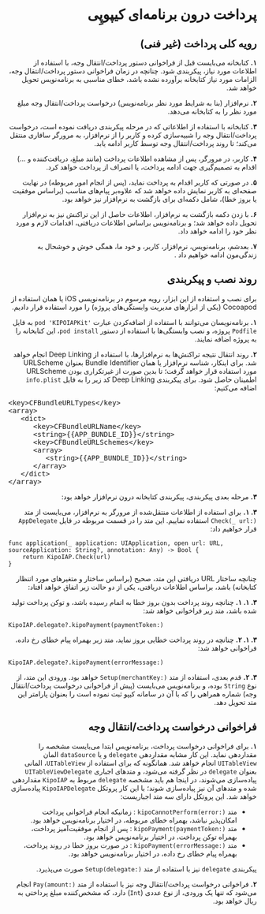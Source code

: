 <h1 dir='rtl'>پرداخت درون برنامه‌ای کیپوپِی</h1>

<h2 dir='rtl'>رویه کلی پرداخت (غیر فنی)</h2>
<p dir='rtl'>
  <b>۱.</b> کتابخانه می‌بایست قبل از فراخوانی دستور پرداخت/انتقال وجه، با استفاده از اطلاعات مورد نیاز، پیکربندی شود. چنانچه در زمان فراخوانی دستور پرداخت/انتقال وجه، الزامات مورد نیاز کتابخانه برآورده نشده باشد، خطای مناسبی به برنامه‌نویس تحویل خواهد شد.
</p>
<p dir='rtl'>
  <b>۲.</b> نرم‌افزار (بنا به شرایط مورد نظر برنامه‌نویس) درخواست پرداخت/انتقال وجه مبلغ مورد نظر را به کتابخانه می‌دهد.
</p>
<p dir='rtl'>
  <b>۳.</b> کتابخانه با استفاده از اطلاعاتی که در مرحله پیکربندی دریافت نموده است، درخواست پرداخت/انتقال وجه را شبیه‌سازی کرده و کاربر را از نرم‌افزار، به مرورگر سافاری منتقل می‌کند؛ تا روند پرداخت/انتقال وجه توسط کاربر ادامه یابد.
</p>
<p dir='rtl'>
  <b>۴.</b> کاربر، در مرورگر، پس از مشاهده اطلاعات پرداخت (مانند مبلغ، دریافت‌کننده و …) اقدام به تصمیم‌گیری جهت ادامه پرداخت، یا انصراف از پرداخت خواهد کرد.
</p>
<p dir='rtl'>
  <b>۵.</b> در صورتی که کاربر اقدام به پرداخت نماید، (پس از انجام امور مربوطه) در نهایت صفحه‌ای به کاربر نمایش داده خواهد شد که علاوه‌بر پیام‌های مناسب (براساس موفقیت یا بروز خطا)، شامل دکمه‌ای برای بازگشت به نرم‌افزار نیز خواهد بود.
</p>
<p dir='rtl'>
  <b>۶.</b> با زدن دکمه بازگشت به نرم‌افزار، اطلاعات حاصل از این تراکنش نیز به نرم‌افزار تحویل داده خواهد شد؛ و برنامه‌نویس براساس اطلاعات دریافتی، اقدامات لازم و مورد نظر خود را ادامه خواهد داد.
</p>
<p dir='rtl'>
  <b>۷.</b> بعدشم، برنامه‌نویس، نرم‌افزار، کاربر، و خود ما، همگی خوش و خوشحال به زندگی‌مون ادامه خواهیم داد
.</p>

<h2 dir='rtl'>روند نصب و پیکربندی</h2>
<p dir='rtl'>
  برای نصب و استفاده از این ابزار، رویه مرسوم در برنامه‌نویسی iOS یا همان استفاده از Cocoapod (یکی از ابزارهای مدیریت وابستگی‌های پروژه) را مورد استفاده قرار دادیم.
</p>
<p dir='rtl'>
  <b>۱.</b> برنامه‌نویسان می‌توانند با استفاده از اضافه‌کردن عبارت <code dir='ltr'>pod 'KIPOIAPKit'</code> به فایل <code dir='ltr'>Podfile</code> پروژه، و نصب وابستگی‌ها با استفاده از دستور <code dir='ltr'>pod install</code>، این کتابخانه را به پروژه اضافه نمایند.
</p>
<p dir='rtl'>
  <b>۲.</b> روند انتقال نتیجه تراکنش‌ها به نرم‌افزارها، با استفاده از Deep Linking انجام خواهد شد. برای اینکار، شناسه نرم‌افزار یا همان Bundle Identifier بعنوان URLScheme مورد استفاده قرار خواهد گرفت؛ تا بدین صورت از غیرتکراری بودن URLScheme اطمینان حاصل شود. برای پیکربندی Deep Linking کد زیر را به فایل <code dir='ltr'>info.plist</code> اضافه می‌کنیم:
</p>

<pre>
&lt;key&gt;CFBundleURLTypes&lt;/key&gt;
&lt;array&gt;
   &lt;dict&gt;
      &lt;key&gt;CFBundleURLName&lt;/key&gt;
      &lt;string&gt;{{APP_BUNDLE_ID}}&lt;/string&gt;
      &lt;key&gt;CFBundleURLSchemes&lt;/key&gt;
      &lt;array&gt;
         &lt;string&gt;{{APP_BUNDLE_ID}}&lt;/string&gt;
      &lt;/array&gt;
   &lt;/dict&gt;
&lt;/array&gt;
</pre>

<p dir='rtl'>
  <b>۳.</b> مرحله بعدی پیکربندی، پیکربندی کتابخانه درون نرم‌افزار خواهد بود:
</p>
<p dir='rtl'>
  <b>۳. ۱.</b> برای استفاده از اطلاعات منتقل‌شده از مرورگر به نرم‌افزار، می‌بایست از متد <code dir='ltr'>Check(_ url:)</code> استفاده نماییم. این متد را در قسمت مربوطه در فایل <code dir='ltr'>AppDelegate</code> قرار خواهیم داد:
</p>

<pre><code>func application(_ application: UIApplication, open url: URL, sourceApplication: String?, annotation: Any) -&gt; Bool {
    return KipoIAP.Check(url)
}
</code></pre>

<p dir='rtl'>
  چنانچه ساختار URL دریافتی این متد، صحیح (براساس ساختار و متغیرهای مورد اتنظار کتابخانه) باشد، براساس اطلاعات دریافتی، یکی از دو حالت زیر اتفاق خواهد افتاد:
</p>
<p dir='rtl'>
  <b>۳. ۱. ۱.</b> چنانچه روند پرداخت بدون بروز خطا به اتمام رسیده باشد، و توکن پرداخت تولید شده باشد، متد زیر فراخوانی خواهد شد:
</p>

<code>KipoIAP.delegate?.kipoPayment(paymentToken:)</code></p>

<p dir='rtl'>
  <b>۳. ۱. ۲.</b> چنانچه در روند پرداخت خطایی بروز نماید، متد زیر بهمراه پیام خطای رخ داده، فراخوانی خواهد شد:
</p>

<code>KipoIAP.delegate?.kipoPayment(errorMessage:)</code></p>

<p dir='rtl'>
  <b>۳. ۲.</b> قدم بعدی، استفاده از متد <code dir='ltr'>Setup(merchantKey:)</code> خواهد بود. ورودی این متد، از نوع <code dir='ltr'>String</code> بوده، و برنامه‌نویس می‌بایست (پیش از فراخوانی درخواست پرداخت/انتقال وجه) شماره همراهی را که با آن در سامانه کیپو ثبت نموده است را بعنوان پارامتر این متد تحویل دهد.
</p>

<h2 dir='rtl'>فراخوانی درخواست پرداخت/انتقال وجه</h2>

<p dir='rtl'>
  <b>۱.</b> برای فراخوانی درخواست پرداخت، برنامه‌نویس ابتدا می‌بایست مشخصه   را مقداردهی نماید. این کار مشابه مقداردهی <code dir='ltr'>delegate</code> و یا <code dir='ltr'>dataSource</code> المان <code dir='ltr'>UITableView</code> انجام خواهد شد. همانگونه که برای استفاده از <code dir='ltr'>UITableView</code>، المانی بعنوان <code dir='ltr'>delegate</code> در نظر گرفته می‌شود، و متدهای اجباری <code dir='ltr'>UITableViewDelegate</code> پیاده‌سازی می‌شوند، در اینجا هم باید مشخصه <code dir='ltr'>delegate</code> مربوط به <code dir='ltr'>KipoIAP</code> مقداردهی شده و متدهای آن نیز پیاده‌سازی شوند؛ با این کار پروتکل <code dir='ltr'>KipoIAPDelegate</code> پیاده‌سازی خواهد شد. این پروتکل دارای سه متد اجباریست:
</p>
<ul dir='rtl'>
  <li>متد <code dir='ltr'>kipoCannotPerform(error:)</code> : زمانیکه انجام فراخوانی پرداخت امکان‌پذیر نباشد، بهمراه خطای مربوطه، در اختیار برنامه‌نویس خواهد بود.</li>
  <li>متد <code dir='ltr'>kipoPayment(paymentToken:)</code> : پس از انجام موفقیت‌آمیز پرداخت، بهمراه توکن پرداخت، در اختیار برنامه‌نویس خواهد بود.</li>
  <li>متد <code dir='ltr'>kipoPayment(errorMessage:)</code> : در صورت بروز خطا در روند پرداخت، بهمراه پیام خطای رخ داده، در اختیار برنامه‌نویس خواهد بود.</li>
</ul>
<p dir='rtl'>
  پیکربندی <code dir='ltr'>delegate</code> نیز با استفاده از متد <code dir='ltr'>Setup(delegate:)</code> صورت می‌پذیرد.
</p>

<p dir='rtl'>
  <b>۲.</b> فراخوانی درخواست پرداخت/انتقال وجه نیز با استفاده از متد <code dir='ltr'>Pay(amount:)</code> انجام می‌شود که تنها یک ورودی، از نوع عددی (<code dir='ltr'>Int</code>) دارد، که مشخص‌کننده مبلغ پرداختی به ریال خواهد بود.
</p>